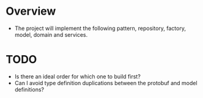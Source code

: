 # Overview

- The project will implement the following pattern, repository, factory, model, domain and services.

# TODO

- Is there an ideal order for which one to build first?
- Can I avoid type definition duplications between the protobuf and model definitions?
